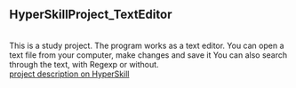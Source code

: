 <h2>HyperSkillProject_TextEditor</h2>

<br>
This is a study project.
The program works as a text editor.
You can open a text file from your computer, make changes and save it
You can also search through the text, with Regexp or without.
<br>
<a href="https://hyperskill.org/projects/38?goal=7">project description on HyperSkill</a>

